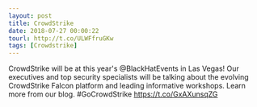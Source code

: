 ```yaml
---
layout: post
title: CrowdStrike
date: 2018-07-27 00:00:22
tourl: http://t.co/ULWFfruGKw
tags: [Crowdstrike]
---
```

CrowdStrike will be at this year's @BlackHatEvents in Las Vegas! Our executives and top security specialists will be talking about the evolving CrowdStrike Falcon platform and leading informative workshops. Learn more from our blog. #GoCrowdStrike https://t.co/GxAXunsqZG
